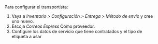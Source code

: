 Para configurar el transportista:

1.  Vaya a *Inventario \> Configuración \> Entrega \> Método de envío* y
    cree uno nuevo.
2.  Escoja *Correos Express* Como proveedor.
3.  Configure los datos de servicio que tiene contratados y el tipo de
    etiqueta a usar
